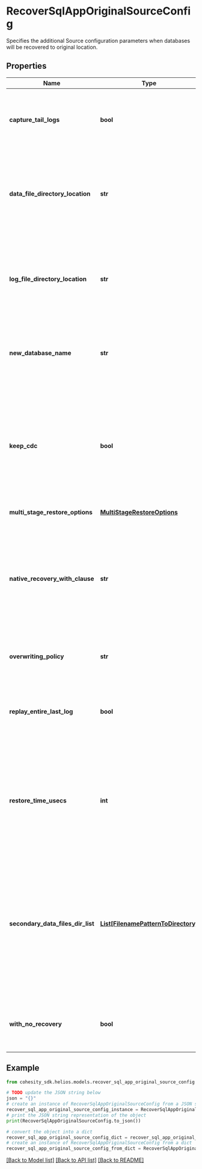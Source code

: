 # RecoverSqlAppOriginalSourceConfig

Specifies the additional Source configuration parameters when databases will be recovered to original location.

## Properties

Name | Type | Description | Notes
------------ | ------------- | ------------- | -------------
**capture_tail_logs** | **bool** | Set this to true if tail logs are to be captured before the recovery operation. This is only applicable if database is not being renamed. | [optional] 
**data_file_directory_location** | **str** | Specifies the directory where to put the database data files. Missing directory will be automatically created. If you are overwriting the existing database then this field will be ignored. | [optional] 
**log_file_directory_location** | **str** | Specifies the directory where to put the database log files. Missing directory will be automatically created. If you are overwriting the existing database then this field will be ignored. | [optional] 
**new_database_name** | **str** | Specifies a new name for the restored database. If this field is not specified, then the original database will be overwritten after recovery. | [optional] 
**keep_cdc** | **bool** | Specifies whether to keep CDC (Change Data Capture) on recovered databases or not. If not passed, this is assumed to be true. If withNoRecovery is passed as true, then this field must not be set to true. Passing this field as true in this scenario will be a invalid request. | [optional] 
**multi_stage_restore_options** | [**MultiStageRestoreOptions**](MultiStageRestoreOptions.md) |  | [optional] 
**native_recovery_with_clause** | **str** | &#39;with_clause&#39; contains &#39;with clause&#39; to be used in native sql restore command. This is only applicable for database restore of native sql backup. Here user can specify multiple restore options. Example: &#39;WITH BUFFERCOUNT &#x3D; 575, MAXTRANSFERSIZE &#x3D; 2097152&#39;. | [optional] 
**overwriting_policy** | **str** | Specifies a policy to be used while recovering existing databases. | [optional] 
**replay_entire_last_log** | **bool** | Specifies the option to set replay last log bit while creating the sql restore task and doing restore to latest point-in-time. If this is set to true, we will replay the entire last log without STOPAT. | [optional] 
**restore_time_usecs** | **int** | Specifies the time in the past to which the Sql database needs to be restored. This allows for granular recovery of Sql databases. If this is not set, the Sql database will be restored from the full/incremental snapshot. | [optional] 
**secondary_data_files_dir_list** | [**List[FilenamePatternToDirectory]**](FilenamePatternToDirectory.md) | Specifies the secondary data filename pattern and corresponding direcories of the DB. Secondary data files are optional and are user defined. The recommended file extention for secondary files is \&quot;.ndf\&quot;. If this option is specified and the destination folders do not exist they will be automatically created. | [optional] 
**with_no_recovery** | **bool** | Specifies the flag to bring DBs online or not after successful recovery. If this is passed as true, then it means DBs won&#39;t be brought online. | [optional] 

## Example

```python
from cohesity_sdk.helios.models.recover_sql_app_original_source_config import RecoverSqlAppOriginalSourceConfig

# TODO update the JSON string below
json = "{}"
# create an instance of RecoverSqlAppOriginalSourceConfig from a JSON string
recover_sql_app_original_source_config_instance = RecoverSqlAppOriginalSourceConfig.from_json(json)
# print the JSON string representation of the object
print(RecoverSqlAppOriginalSourceConfig.to_json())

# convert the object into a dict
recover_sql_app_original_source_config_dict = recover_sql_app_original_source_config_instance.to_dict()
# create an instance of RecoverSqlAppOriginalSourceConfig from a dict
recover_sql_app_original_source_config_from_dict = RecoverSqlAppOriginalSourceConfig.from_dict(recover_sql_app_original_source_config_dict)
```
[[Back to Model list]](../README.md#documentation-for-models) [[Back to API list]](../README.md#documentation-for-api-endpoints) [[Back to README]](../README.md)


